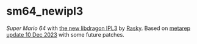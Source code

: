 # sm64_newipl3
_Super Mario 64_ with [the new libdragon IPL3](https://github.com/DragonMinded/libdragon/commit/4bf4823196ed494e68d10374b3d32d530710f844) by [Rasky](https://github.com/rasky).
Based on [metarep update 10 Dec 2023](https://github.com/devwizard64/metarep/commit/f90251db80f0759e3a171c1ec5ef70041853aa69) with some future patches.
